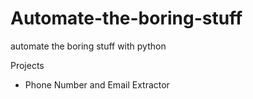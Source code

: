 # Automate-the-boring-stuff
automate the boring stuff with python

Projects
* Phone Number and Email Extractor
    
